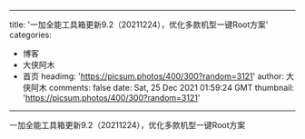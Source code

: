 
---
title: '一加全能工具箱更新9.2（20211224），优化多款机型一键Root方案'
categories: 
 - 博客
 - 大侠阿木
 - 首页
headimg: 'https://picsum.photos/400/300?random=3121'
author: 大侠阿木
comments: false
date: Sat, 25 Dec 2021 01:59:24 GMT
thumbnail: 'https://picsum.photos/400/300?random=3121'
---

<div>   
一加全能工具箱更新9.2（20211224），优化多款机型一键Root方案  
</div>
            